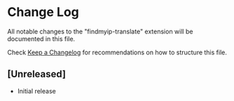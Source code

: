 # Change Log

All notable changes to the "findmyip-translate" extension will be documented in this file.

Check [Keep a Changelog](http://keepachangelog.com/) for recommendations on how to structure this file.

## [Unreleased]

- Initial release